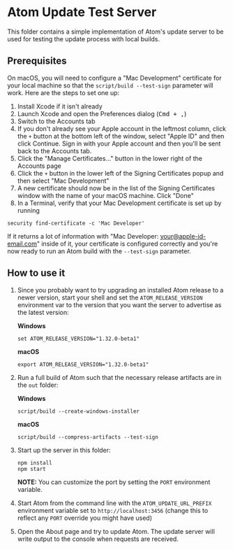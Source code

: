 # Atom Update Test Server

This folder contains a simple implementation of Atom's update server to be used for testing the update process with local builds.

## Prerequisites

On macOS, you will need to configure a "Mac Development" certificate for your local machine so that the `script/build --test-sign` parameter will work. Here are the steps to set one up:

1. Install Xcode if it isn't already
1. Launch Xcode and open the Preferences dialog (<kbd>Cmd + ,</kbd>)
1. Switch to the Accounts tab
1. If you don't already see your Apple account in the leftmost column, click the `+` button at the bottom left of the window, select "Apple ID" and then click Continue. Sign in with your Apple account and then you'll be sent back to the Accounts tab.
1. Click the "Manage Certificates..." button in the lower right of the Accounts page
1. Click the `+` button in the lower left of the Signing Certificates popup and then select "Mac Development"
1. A new certificate should now be in the list of the Signing Certificates window with the name of your macOS machine. Click "Done"
1. In a Terminal, verify that your Mac Development certificate is set up by running

```
security find-certificate -c 'Mac Developer'
```

If it returns a lot of information with "Mac Developer: your@apple-id-email.com" inside of it, your certificate is configured correctly and you're now ready to run an Atom build with the `--test-sign` parameter.

## How to use it

1. Since you probably want to try upgrading an installed Atom release to a newer version, start your shell and set the `ATOM_RELEASE_VERSION` environment var to the version that you want the server to advertise as the latest version:

   **Windows**

   ```
   set ATOM_RELEASE_VERSION="1.32.0-beta1"
   ```

   **macOS**

   ```
   export ATOM_RELEASE_VERSION="1.32.0-beta1"
   ```

2. Run a full build of Atom such that the necessary release artifacts are in the `out` folder:

   **Windows**

   ```
   script/build --create-windows-installer
   ```

   **macOS**

   ```
   script/build --compress-artifacts --test-sign
   ```

3. Start up the server in this folder:

   ```
   npm install
   npm start
   ```

   **NOTE:** You can customize the port by setting the `PORT` environment variable.

4. Start Atom from the command line with the `ATOM_UPDATE_URL_PREFIX` environment variable set to `http://localhost:3456` (change this to reflect any `PORT` override you might have used)

5. Open the About page and try to update Atom. The update server will write output to the console when requests are received.
